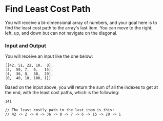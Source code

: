 # Find Least Cost Path

You will receive a bi-dimensional array of numbers, and your goal here is to find the least cost path to the array's last item.
You can move to the right, left, up, and down but can not navigate on the diagonal.

### Input and Output

You will receive an input like the one below:

```
[[42, 51, 22, 10,  0],
[2,  50, 7,  6,   15],
[4,  36, 8,  30,  20],
[0,  40, 10, 100, 1]]
```

Based on the input above, you will return the sum of all the indexes to get at the end, with the least cost paths, which is the following:

```
141

// The least costly path to the last item is this:
// 42 -> 2 -> 4 -> 36 -> 8 -> 7 -> 6 -> 15 -> 20 -> 1
```
